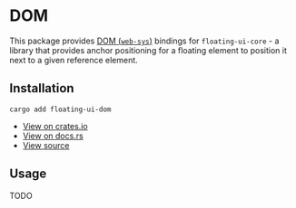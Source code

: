 # DOM

This package provides [DOM (`web-sys`)](https://rustwasm.github.io/wasm-bindgen/web-sys/index.html) bindings for `floating-ui-core` - a library that provides anchor positioning for a floating element to position it next to a given reference element.

## Installation

```shell
cargo add floating-ui-dom
```

-   [View on crates.io](https://crates.io/crates/floating-ui-dom)
-   [View on docs.rs](https://docs.rs/floating-ui-dom/latest/floating_ui_dom/)
-   [View source](https://github.com/RustForWeb/floating-ui/tree/main/packages/dom)

## Usage

TODO
